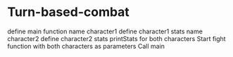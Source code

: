 # Turn-based-combat
define main function
    name character1
    define character1 stats
    name character2
    define character2 stats
    printStats for both characters
    Start fight function with both characters as parameters
    Call main

